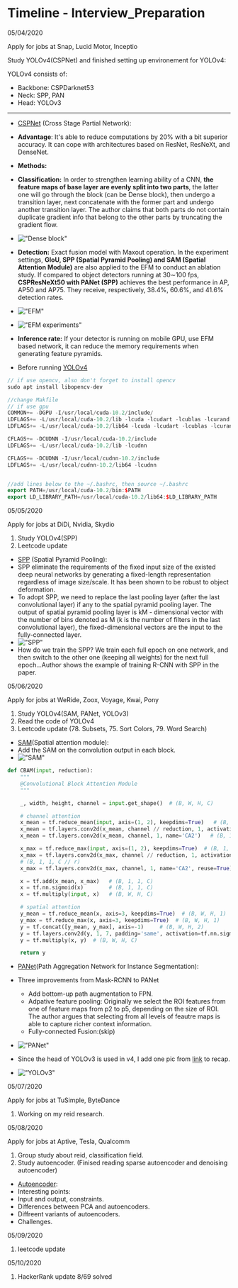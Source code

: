# Timeline - Interview_Preparation
05/04/2020

Apply for jobs at Snap, Lucid Motor, Inceptio

Study YOLOv4(CSPNet) and finished setting up environement for YOLOv4:

YOLOv4 consists of:
+ Backbone: CSPDarknet53 
+ Neck: SPP, PAN 
+ Head: YOLOv3 

---

+ [CSPNet](https://github.com/WongKinYiu/CrossStagePartialNetworks) (Cross Stage Partial Network): 
+ **Advantage**: It's able to reduce computations by 20% with a bit superior accuracy. It can cope with architectures based on ResNet, ResNeXt, and DenseNet.
+ **Methods:** 
+ **Classification:** In order to strengthen learning ability of a CNN, **the feature maps of base layer are evenly split into two parts**, the latter one will go through the block (can be Dense block), then undergo a transition layer, next concatenate with the former part and undergo another transition layer. The author claims that both parts do not contain duplicate gradient info that belong to the other parts by truncating the gradient flow.
+ !["Dense block"](1.PNG )
+ **Detection:** Exact fusion model with Maxout operation. In the experiment settings, **GIoU,  SPP (Spatial Pyramid Pooling) and SAM (Spatial Attention Module)** are also applied to the EFM to conduct an ablation study. If compared to object detectors running at 30∼100 fps, **CSPResNeXt50 with PANet (SPP)** achieves the best performance
in AP, AP50 and AP75. They receive, respectively, 38.4%, 60.6%, and 41.6% detection rates.  
+ !["EFM"](2.PNG )
+ !["EFM experiments"](3.PNG )
+ **Inference rate:** If your detector is running on mobile GPU, use EFM based network, it can reduce the memory requirements when generating feature pyramids.

+ Before running [YOLOv4](https://github.com/AlexeyAB/darknet#how-to-use-on-the-command-line)

```cpp
// if use opencv, also don't forget to install opencv
sudo apt install libopencv-dev 

//change Makfile
// if use gpu
COMMON+= -DGPU -I/usr/local/cuda-10.2/include/
LDFLAGS+= -L/usr/local/cuda-10.2/lib -lcuda -lcudart -lcublas -lcurand
LDFLAGS+= -L/usr/local/cuda-10.2/lib64 -lcuda -lcudart -lcublas -lcurand

CFLAGS+= -DCUDNN -I/usr/local/cuda-10.2/include
LDFLAGS+= -L/usr/local/cuda-10.2/lib -lcudnn

CFLAGS+= -DCUDNN -I/usr/local/cudnn-10.2/include
LDFLAGS+= -L/usr/local/cudnn-10.2/lib64 -lcudnn


//add lines below to the ~/.bashrc, then source ~/.bashrc
export PATH=/usr/local/cuda-10.2/bin:$PATH
export LD_LIBRARY_PATH=/usr/local/cuda-10.2/lib64:$LD_LIBRARY_PATH
```

05/05/2020

Apply for jobs at DiDi, Nvidia, Skydio

1) Study YOLOv4(SPP)
2) Leetcode update

+ [SPP](https://arxiv.org/pdf/1406.4729.pdf) (Spatial Pyramid Pooling):
+ SPP eliminate the requirements of the fixed input size of the existed deep neural networks by generating a fixed-length representation regardless of image size/scale. It has been shown to be robust to object deformation.
+ To adopt SPP, we need to replace the last pooling layer (after the last convolutional layer) if any to the spatial pyramid pooling layer. The output of spatial pyramid pooling layer is kM - dimensional vector with the number of bins denoted as M (k is the number of filters in the last convolutional layer), the fixed-dimensional vectors are the input to the fully-connected layer.  
+ !["SPP"](4.PNG )
+ How do we train the SPP? We train each full epoch on one network, and then switch to the other one (keeping all weights) for the next full epoch...Author shows the example of training R-CNN with SPP in the paper.

05/06/2020

Apply for jobs at WeRide, Zoox, Voyage, Kwai, Pony

1) Study YOLOv4(SAM, PANet, YOLOv3)
2) Read the code of YOLOv4
3) Leetcode update (78. Subsets, 75. Sort Colors, 79. Word Search)

+ [SAM](https://arxiv.org/pdf/1807.06521.pdf)(Spatial attention module): 
+ Add the SAM on the convolution output in each block.
+ !["SAM"](5.PNG)

```python
def CBAM(input, reduction):
    """
    @Convolutional Block Attention Module
    """

    _, width, height, channel = input.get_shape()  # (B, W, H, C)

    # channel attention
    x_mean = tf.reduce_mean(input, axis=(1, 2), keepdims=True)   # (B, 1, 1, C)
    x_mean = tf.layers.conv2d(x_mean, channel // reduction, 1, activation=tf.nn.relu, name='CA1')  # (B, 1, 1, C // r)
    x_mean = tf.layers.conv2d(x_mean, channel, 1, name='CA2')   # (B, 1, 1, C)

    x_max = tf.reduce_max(input, axis=(1, 2), keepdims=True)  # (B, 1, 1, C)
    x_max = tf.layers.conv2d(x_max, channel // reduction, 1, activation=tf.nn.relu, name='CA1', reuse=True)
    # (B, 1, 1, C // r)
    x_max = tf.layers.conv2d(x_max, channel, 1, name='CA2', reuse=True)  # (B, 1, 1, C)

    x = tf.add(x_mean, x_max)   # (B, 1, 1, C)
    x = tf.nn.sigmoid(x)        # (B, 1, 1, C)
    x = tf.multiply(input, x)   # (B, W, H, C)

    # spatial attention
    y_mean = tf.reduce_mean(x, axis=3, keepdims=True)  # (B, W, H, 1)
    y_max = tf.reduce_max(x, axis=3, keepdims=True)  # (B, W, H, 1)
    y = tf.concat([y_mean, y_max], axis=-1)     # (B, W, H, 2)
    y = tf.layers.conv2d(y, 1, 7, padding='same', activation=tf.nn.sigmoid)    # (B, W, H, 1)
    y = tf.multiply(x, y)  # (B, W, H, C)

    return y

```


+ [PANet](https://arxiv.org/pdf/1803.01534.pdf)(Path Aggregation Network for Instance Segmentation):
+ Three improvements from Mask-RCNN to PANet
  + Add bottom-up path augmentation to FPN.
  + Adpative feature pooling: Originally we select the ROI features from one of feature maps from p2 to p5, depending on the size of ROI. The author argues that selecting from all levels of feautre maps is able to capture richer context information.
  + Fully-connected Fusion:(skip)
+ !["PANet"](6.PNG)

+ Since the head of YOLOv3 is used in v4, I add one pic from [link](https://zhuanlan.zhihu.com/p/76802514) to recap.
+ !["YOLOv3"](7.jpg)

05/07/2020

Apply for jobs at TuSimple, ByteDance

1) Working on my reid research.

05/08/2020

Apply for jobs at Aptive, Tesla, Qualcomm

1) Group study about reid, classification field.
2) Study autoencoder. (Finised reading sparse autoencoder and denoising autoencoder)

+ [Autoencoder](https://www.jeremyjordan.me/autoencoders/):
+ Interesting points:
+ Input and output, constraints.
+ Differences between PCA and autoencoders.
+ Diffreent variants of autoencoders.
+ Challenges.


05/09/2020

1) leetcode update

05/10/2020

1) HackerRank update 8/69 solved